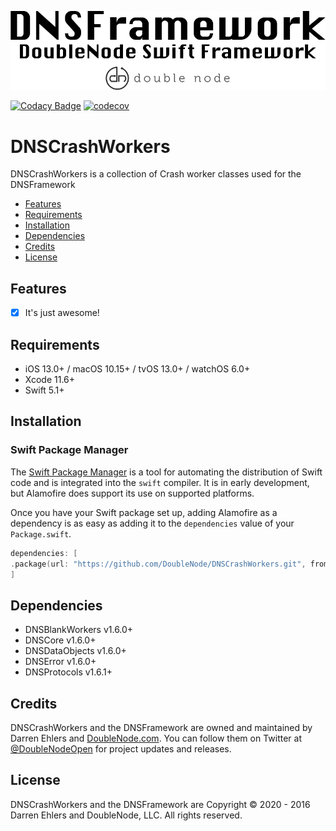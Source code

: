 ![DoubleNode Swift Framework](https://github.com/DoubleNode/DNSCrashWorkers/raw/master/DNSFrameworkLogo.png)

[![Codacy Badge](https://api.codacy.com/project/badge/Grade/6f473642e4404426b55fda500602e662)](https://www.codacy.com?utm_source=github.com&amp;utm_medium=referral&amp;utm_content=DoubleNode/DNSCrashWorkers&amp;utm_campaign=Badge_Grade)
[![codecov](https://codecov.io/gh/DoubleNode/DNSCrashWorkers/branch/master/graph/badge.svg?token=NcFMBk0g9t)](https://codecov.io/gh/DoubleNode/DNSCrashWorkers)

# DNSCrashWorkers

DNSCrashWorkers is a collection of Crash worker classes used for the DNSFramework

-   [Features](#features)
-   [Requirements](#requirements)
-   [Installation](#installation)
-   [Dependencies](#dependencies)
-   [Credits](#credits)
-   [License](#license)

## Features

-   [x] It's just awesome!

## Requirements

-   iOS 13.0+ / macOS 10.15+ / tvOS 13.0+ / watchOS 6.0+
-   Xcode 11.6+
-   Swift 5.1+

## Installation

### Swift Package Manager

The [Swift Package Manager](https://swift.org/package-manager/) is a tool for automating the distribution of Swift code and is integrated into the `swift` compiler. It is in early development, but Alamofire does support its use on supported platforms.

Once you have your Swift package set up, adding Alamofire as a dependency is as easy as adding it to the `dependencies` value of your `Package.swift`.

```swift
dependencies: [
.package(url: "https://github.com/DoubleNode/DNSCrashWorkers.git", from: "1.6.0")
]
```

## Dependencies

-   DNSBlankWorkers v1.6.0+
-   DNSCore v1.6.0+
-   DNSDataObjects v1.6.0+
-   DNSError v1.6.0+
-   DNSProtocols v1.6.1+

## Credits

DNSCrashWorkers and the DNSFramework are owned and maintained by Darren Ehlers and [DoubleNode.com](http://doublenode.com). You can follow them on Twitter at [@DoubleNodeOpen](https://twitter.com/DoubleNodeOpen) for project updates and releases.

## License

DNSCrashWorkers and the DNSFramework are Copyright © 2020 - 2016 Darren Ehlers and DoubleNode, LLC. All rights reserved.
